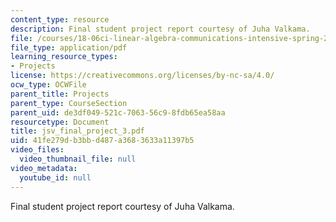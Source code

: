 ```yaml
---
content_type: resource
description: Final student project report courtesy of Juha Valkama.
file: /courses/18-06ci-linear-algebra-communications-intensive-spring-2004/41fe279db3bbd487a3683633a11397b5_jsv_final_project_3.pdf
file_type: application/pdf
learning_resource_types:
- Projects
license: https://creativecommons.org/licenses/by-nc-sa/4.0/
ocw_type: OCWFile
parent_title: Projects
parent_type: CourseSection
parent_uid: de3df049-521c-7063-56c9-8fdb65ea58aa
resourcetype: Document
title: jsv_final_project_3.pdf
uid: 41fe279d-b3bb-d487-a368-3633a11397b5
video_files:
  video_thumbnail_file: null
video_metadata:
  youtube_id: null
---
```

Final student project report courtesy of Juha Valkama.